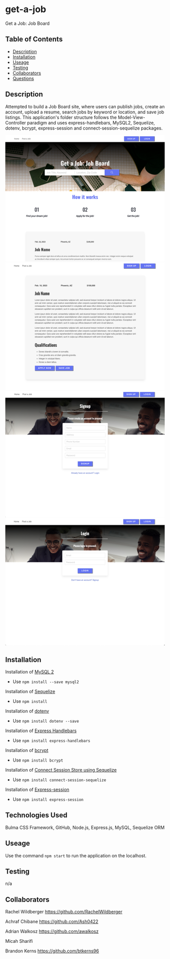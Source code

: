 # get-a-job
Get a Job: Job Board

## Table of Contents
  - [Description](#description)
  - [Installation](#installation)
  - [Useage](#useage)
  - [Testing](#testing)
  - [Collaborators](#collaborators)
  - [Questions](#questions)

  ## Description
Attempted to build a Job Board site, where users can publish jobs, create an account, upload a resume, search jobs by keyword or location, and save job listings. This application's folder structure follows the Model-View-Controller paradigm and uses express-handlebars, MySQL2, Sequelize, dotenv, bcrypt, express-session and connect-session-sequelize packages. 

![Mock of Get a Job](./assets/application-01.png)
![Mock of Get a Job](./assets/application-02.png)
![Mock of Get a job](./assets/application-03.png)
![Mock of Get a job](./assets/application-05.png)

## Installation

  Installation of [MySQL 2](https://www.npmjs.com/package/mysql2)
  *  Use ``npm install --save mysql2``

  Installation of [Sequelize](https://www.npmjs.com/package/sequelize)
  * Use ``npm install``

 Installation of [dotenv](https://www.npmjs.com/package/dotenv)
  * Use ``npm install dotenv --save``

 Installation of [Express Handlebars](https://www.npmjs.com/package/express-handlebars)
  * Use ``npm install express-handlebars``

 Installation of [bcrypt](https://www.npmjs.com/package/bcrypt)
  * Use ``npm install bcrypt``

 Installation of [Connect Session Store using Sequelize](https://www.npmjs.com/package/connect-session-sequelize)
  * Use ``npm install connect-session-sequelize``

 Installation of [Express-session](https://www.npmjs.com/package/express-session)
  * Use ``npm install express-session``

  ## Technologies Used
  Bulma CSS Framework, GitHub, Node.js, Express.js, MySQL, Sequelize ORM

  ## Useage
  Use the command ``npm start`` to run the application on the localhost.

  ## Testing
  n/a

  ## Collaborators
 
Rachel Wildberger 
https://github.com/RachelWildberger

Achraf Chibane
https://github.com/Ash0422

Adrian Walkosz
https://github.com/awalkosz

Micah Sharifi

Brandon Kerns
https://github.com/btkerns96